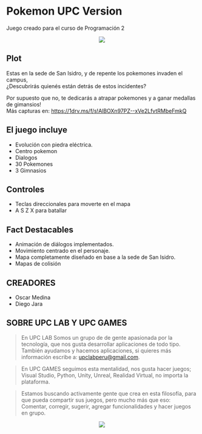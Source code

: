 # Pokemon UPC Version
Juego creado para el curso de Programación 2

<div align="center">
  <img src="https://user-images.githubusercontent.com/9372893/27966016-51f88144-6303-11e7-8d48-061119b825fb.png">
</div>

## Plot
Estas en la sede de San Isidro, y de repente los pokemones invaden el campus,  
¿Descubrirás quienés están detrás de estos incidentes?

Por supuesto que no, te dedicarás a atrapar pokemones y a ganar medallas de gimansios!  
Más capturas en: <https://1drv.ms/f/s!AlBOXn97PZ--xVe2LfvtRMbeFmkQ>

## El juego incluye
- Evolución con piedra eléctrica.
- Centro pokemon
- Dialogos
- 30 Pokemones
- 3 Gimnasios

## Controles

- Teclas direccionales para moverte en el mapa
- A S Z X para batallar

## Fact Destacables

- Animación de diálogos implementados.
- Movimiento centrado en el personaje.
- Mapa completamente diseñado en base a la sede de San Isidro.
- Mapas de colisión

## CREADORES

- Oscar Medina
- Diego Jara

## SOBRE UPC LAB Y UPC GAMES
> En UPC LAB Somos un grupo de  de gente apasionada por la tecnología, que nos gusta desarrollar aplicaciones de todo tipo.
> También ayudamos y hacemos aplicaciones, si quieres más información escribe a: <upclabperu@gmail.com>.

> En UPC GAMES seguimos esta mentalidad, nos gusta hacer juegos; Visual Studio, Python, Unity, Unreal, Realidad Virtual, no importa la plataforma.  

> Estamos buscando activamente gente que crea en esta filosofía, para que pueda compartir sus juegos, pero mucho más que eso: 
> Comentar, corregir, sugerir, agregar funcionalidades y hacer juegos en grupo.

<div align="center">
  <a href="https://github.com/upclab">
    <img src="https://cloud.githubusercontent.com/assets/9372893/16879913/501dca4a-4a78-11e6-9783-3600e0b260d8.png">
  </a>
</div>
